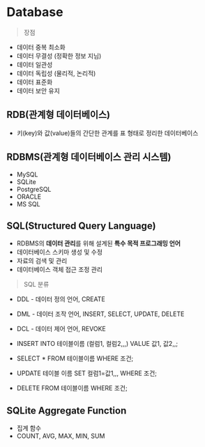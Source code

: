 # Database

> 장점

- 데이터 중복 최소화
- 데이터 무결성 (정확한 정보 지님)
- 데이터 일관성
- 데이터 독립성 (물리적,  논리적)
- 데이터 표준화
- 데이터 보안 유지

## RDB(관계형 데이터베이스)

- 키(key)와 값(value)들의 간단한 관계를 표 형태로 정리한 데이터베이스

## RDBMS(관계형 데이터베이스 관리 시스템)

- MySQL
- SQLite
- PostgreSQL
- ORACLE
- MS SQL

## SQL(Structured Query Language)

- RDBMS의 **데이터 관리**를 위해 설계된 **특수 목적 프로그래밍 언어**
- 데이터베이스 스키마 생성 및 수정
- 자료의 검색 및 관리
- 데이터베이스 객체 접근 조정 관리

> SQL 분류

- DDL - 데이터 정의 언어, CREATE
- DML - 데이터 조작 언어, INSERT, SELECT, UPDATE, DELETE
- DCL - 데이터 제어 언어, REVOKE

- INSERT INTO 테이블이름 (컬럼1, 컬럼2,,,) VALUE 값1, 값2,,;
- SELECT * FROM 테이블이름 WHERE 조건;
- UPDATE 테이블 이름 SET 컬럼1=값1,,, WHERE 조건;
- DELETE FROM 테이블이름 WHERE 조건;

## SQLite Aggregate Function

- 집계 함수
- COUNT, AVG, MAX, MIN, SUM